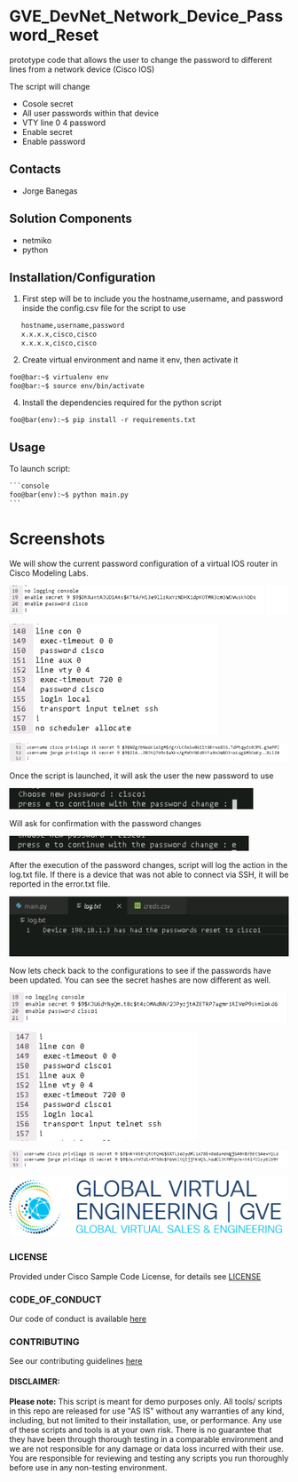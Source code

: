 # GVE_DevNet_Network_Device_Password_Reset
prototype code that allows the user to change the password to different lines from a network device (Cisco IOS)

The script will change 

- Cosole secret
- All user passwords within that device
- VTY line 0 4 password
- Enable secret
- Enable password


## Contacts
* Jorge Banegas

## Solution Components
* netmiko
* python

## Installation/Configuration

1. First step will be to include you the hostname,username, and password inside the config.csv file for the script to use

```csv
   hostname,username,password
   x.x.x.x,cisco,cisco
   x.x.x.x,cisco,cisco
```
2. Create virtual environment and name it env, then activate it

```console
foo@bar:~$ virtualenv env
foo@bar:~$ source env/bin/activate
```

4. Install the dependencies required for the python script
```console
foo@bar(env):~$ pip install -r requirements.txt
```

## Usage

To launch script:


    ```console
    foo@bar(env):~$ python main.py
    ```


# Screenshots

We will show the current password configuration of a virtual IOS router in Cisco Modeling Labs. 

![/IMAGES/before_script1.png](/IMAGES/before_script1.png)

![/IMAGES/before_script1.png](/IMAGES/before_script2.png)

![/IMAGES/before_script1.png](/IMAGES/before_script3.png)

Once the script is launched, it will ask the user the new password to use 

![/IMAGES/before_script1.png](/IMAGES/step1.png)

Will ask for confirmation with the password changes

![/IMAGES/before_script1.png](/IMAGES/step2.png)

After the execution of the password changes, script will log the action in the log.txt file. If there is a device that was not able to connect via SSH, it will be reported in the error.txt file.

![/IMAGES/before_script1.png](/IMAGES/log.png)

Now lets check back to the configurations to see if the passwords have been updated. You can see the secret hashes are now different as well.

![/IMAGES/before_script1.png](/IMAGES/after_script1.png)

![/IMAGES/before_script1.png](/IMAGES/after_script2.png)

![/IMAGES/before_script1.png](/IMAGES/after_script3.png)



![/IMAGES/0image.png](/IMAGES/0image.png)

### LICENSE

Provided under Cisco Sample Code License, for details see [LICENSE](LICENSE.md)

### CODE_OF_CONDUCT

Our code of conduct is available [here](CODE_OF_CONDUCT.md)

### CONTRIBUTING

See our contributing guidelines [here](CONTRIBUTING.md)

#### DISCLAIMER:
<b>Please note:</b> This script is meant for demo purposes only. All tools/ scripts in this repo are released for use "AS IS" without any warranties of any kind, including, but not limited to their installation, use, or performance. Any use of these scripts and tools is at your own risk. There is no guarantee that they have been through thorough testing in a comparable environment and we are not responsible for any damage or data loss incurred with their use.
You are responsible for reviewing and testing any scripts you run thoroughly before use in any non-testing environment.
